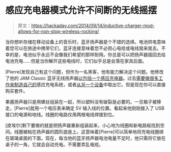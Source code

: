 # 感应充电器模式允许不间断的无线摇摆

> 原文：<https://hackaday.com/2014/09/14/inductive-charger-mod-allows-for-non-stop-wireless-rocking/>

当你想听存储在移动设备上的音乐时，蓝牙扬声器是个不错的选择。电池供电意味着您可以在旅途中携带它们，蓝牙连接意味着您不必担心电缆或电线晃来晃去。不幸的是，电池似乎永远不会像我们希望的那样耐用。你总是可以把扬声器插回去给电池充电……但是当你解开这些电线时，它们似乎总是会落在家具后面。

[Pierre]发现自己有这个问题，但作为一名黑客，他有能力解决这个问题。他修改了他的 JAM Classic 蓝牙无线扬声器[以包括一个感应充电器](http://www.instructables.com/id/Wireless-Charger-for-Bluetooth-Speaker/)。过去[需要做很多工作来制造自己的](http://hackaday.com/2012/05/21/prototyping-an-advanced-inductive-charger/)感应充电系统，或者[从另一个设备](http://hackaday.com/2010/08/01/update-custom-cellphone-induction-charging/)中取出它。但是现在你可以直接购买套件。

果酱扬声器只是用螺丝组装在一起，所以塑料没有破裂是必要的。一旦箱子被移走，[Pierre]就用一个电压表来确定 5V 输入线的位置。看起来他刚刚接入了 USB 接口的电源和地线。线圈的电路仅用两根电线焊接到位。

[皮埃尔]剩下要做的就是把扬声器重新组装起来，小心地为线圈和新电路板找到空间。线圈被粘在扬声器的圆形底座上。这意味着[Pierre]可以简单地将充电线圈绑在玻璃桌面的下面。现在，每当他的蓝牙扬声器电池电量不足时，他只需将它放在桌子的一角，它就会自动充电。不需要弄乱电缆。